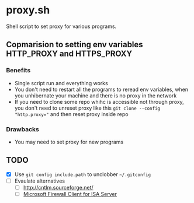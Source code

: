 # proxy.sh

Shell script to set proxy for various programs.

## Copmarision to setting env variables HTTP_PROXY and HTTPS_PROXY

### Benefits

- Single script run and everything works
- You don't need to restart all the programs to reread env variables, when you unhibernate your machine and there is no proxy in the network
- If you need to clone some repo whihc is accessible not through proxy, you don't need to unreset proxy like this `git clone --config "http.proxy="` and then reset proxy inside repo

### Drawbacks

- You may need to set proxy for new programs

## TODO


- [x] Use `git config include.path` to unclobber `~/.gitconfig`
- [ ] Evaulate alternatives
  - [ ] http://cntlm.sourceforge.net/
  - [ ] [Microsoft Firewall Client for ISA Server](https://www.microsoft.com/en-us/download/details.aspx?id=10193)
